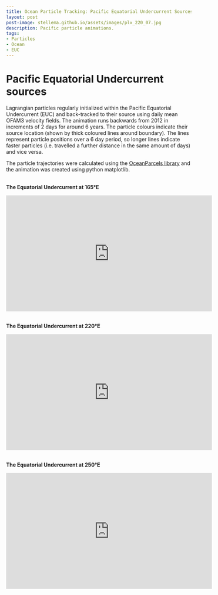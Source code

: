 ```yaml
---
title: Ocean Particle Tracking: Pacific Equatorial Undercurrent Sources
layout: post
post-image: stellema.github.io/assets/images/plx_220_07.jpg
description: Pacific particle animations.
tags:
- Particles
- Ocean
- EUC
---
```


# Pacific Equatorial Undercurrent sources

Lagrangian particles regularly initialized within the Pacific Equatorial Undercurrent (EUC) and back-tracked to their source using daily mean OFAM3 velocity fields.
The animation runs backwards from 2012 in increments of 2 days for around 6 years.
The particle colours indicate their source location (shown by thick coloured lines around boundary).
The lines represent particle positions over a 6 day period, so longer lines indicate faster particles (i.e. travelled a further distance in the same amount of days) and vice versa.


The particle trajectories were calculated using the [OceanParcels library](https://oceanparcels.org) and the animation was created using python matplotlib.<br>

<br>**The Equatorial Undercurrent at 165°E**<br>
<iframe width="560" height="315" src="https://www.youtube.com/embed/b-7jSAh78Ug" frameborder="0" allow="accelerometer; autoplay; encrypted-media; gyroscope; picture-in-picture" allowfullscreen></iframe>

<br>**The Equatorial Undercurrent at 220°E**<br>
<iframe width="560" height="315" src="https://www.youtube.com/embed/2AZbIYg18Dw" frameborder="0" allow="accelerometer; autoplay; encrypted-media; gyroscope; picture-in-picture" allowfullscreen></iframe>

<br>**The Equatorial Undercurrent at 250°E**<br>
<iframe width="560" height="315" src="https://www.youtube.com/embed/yKidJ5XOJc4" frameborder="0" allow="accelerometer; autoplay; encrypted-media; gyroscope; picture-in-picture" allowfullscreen></iframe>
